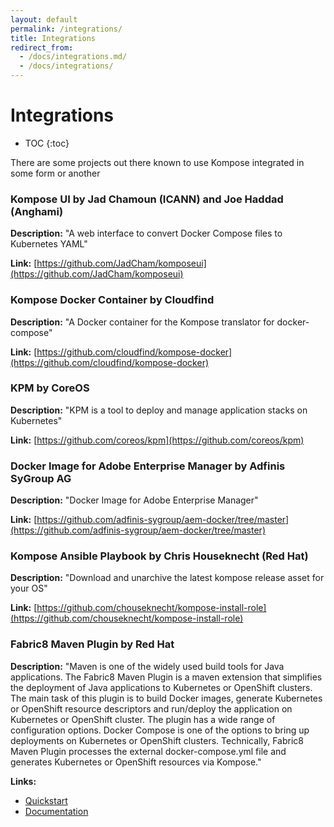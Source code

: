 ```yaml
---
layout: default
permalink: /integrations/
title: Integrations
redirect_from:
  - /docs/integrations.md/
  - /docs/integrations/
---
```


# Integrations

* TOC
{:toc}

There are some projects out there known to use Kompose integrated in some form or another

### Kompose UI by Jad Chamoun (ICANN) and Joe Haddad (Anghami)

**Description:** "A web interface to convert Docker Compose files to Kubernetes YAML"

**Link:** [https://github.com/JadCham/komposeui](https://github.com/JadCham/komposeui)

### Kompose Docker Container by Cloudfind

**Description:** "A Docker container for the Kompose translator for docker-compose"

**Link:** [https://github.com/cloudfind/kompose-docker](https://github.com/cloudfind/kompose-docker)

### KPM by CoreOS

**Description:** "KPM is a tool to deploy and manage application stacks on Kubernetes"

**Link:** [https://github.com/coreos/kpm](https://github.com/coreos/kpm)

### Docker Image for Adobe Enterprise Manager by Adfinis SyGroup AG

**Description:** "Docker Image for Adobe Enterprise Manager"

**Link:** [https://github.com/adfinis-sygroup/aem-docker/tree/master](https://github.com/adfinis-sygroup/aem-docker/tree/master)

### Kompose Ansible Playbook by Chris Houseknecht (Red Hat)

**Description:** "Download and unarchive the latest kompose release asset for your OS"

**Link:** [https://github.com/chouseknecht/kompose-install-role](https://github.com/chouseknecht/kompose-install-role)

### Fabric8 Maven Plugin by Red Hat

**Description:** "Maven is one of the widely used build tools for Java applications. The Fabric8 Maven Plugin is a maven extension that simplifies the deployment of Java applications to Kubernetes or OpenShift clusters.
The main task of this plugin is to build Docker images, generate Kubernetes or OpenShift resource descriptors and run/deploy the application on Kubernetes or OpenShift cluster.
The plugin has a wide range of configuration options. Docker Compose is one of the options to bring up deployments on Kubernetes or OpenShift clusters.
Technically, Fabric8 Maven Plugin processes the external docker-compose.yml file and generates Kubernetes or OpenShift resources via Kompose."

**Links:**

* [Quickstart](/maven-example)
* [Documentation](https://maven.fabric8.io/#docker-compose)
